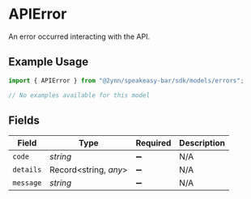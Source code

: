 # APIError

An error occurred interacting with the API.

## Example Usage

```typescript
import { APIError } from "@2ynn/speakeasy-bar/sdk/models/errors";

// No examples available for this model
```

## Fields

| Field                 | Type                  | Required              | Description           |
| --------------------- | --------------------- | --------------------- | --------------------- |
| `code`                | *string*              | :heavy_minus_sign:    | N/A                   |
| `details`             | Record<string, *any*> | :heavy_minus_sign:    | N/A                   |
| `message`             | *string*              | :heavy_minus_sign:    | N/A                   |